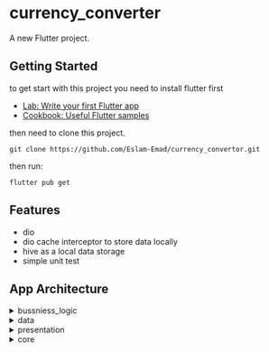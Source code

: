 # currency_converter

A new Flutter project.

## Getting Started

to get start with this project you need to install flutter first
- [Lab: Write your first Flutter app](https://docs.flutter.dev/get-started/codelab)
- [Cookbook: Useful Flutter samples](https://docs.flutter.dev/cookbook)

then need to clone this project.
    
    git clone https://github.com/Eslam-Emad/currency_convertor.git

then run:

    flutter pub get

## Features
* dio 
* dio cache interceptor to store data locally 
* hive as a local data storage
* simple unit test
## App Architecture

<details>
 <summary> bussniess_logic </summary>

	This Folder contains all `BloC`s handling Business Logic and API Requests states
 </details> 


<details>
 <summary> data </summary>

	Models for API requests and Models to help handling the data states, and repositories resbonsilble for handling API requests
 </details> 

<details>
 <summary> presentation</summary>

	Contains Project UI Components (Pages, Widgets, Dialogs, Sheets)

  <details>
  <summary>widgets </summary>

    	This Folder contains the widgets that are shared between pages


   </details>

  <details>
  <summary>pages </summary>

    	This Folder contains All App pages and Screens


   </details>
 </details>





<details>
 <summary> core </summary>

	Contains helper classes and const values and themes
